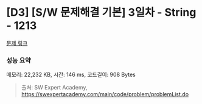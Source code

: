 # [D3] [S/W 문제해결 기본] 3일차 - String - 1213 

[문제 링크](https://swexpertacademy.com/main/code/problem/problemDetail.do?contestProbId=AV14P0c6AAUCFAYi) 

### 성능 요약

메모리: 22,232 KB, 시간: 146 ms, 코드길이: 908 Bytes



> 출처: SW Expert Academy, https://swexpertacademy.com/main/code/problem/problemList.do